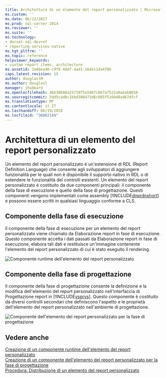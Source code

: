 ```yaml
---
title: Architettura di un elemento del report personalizzato | Microsoft Docs
ms.custom: ''
ms.date: 06/13/2017
ms.prod: sql-server-2014
ms.reviewer: ''
ms.suite: ''
ms.technology:
- docset-sql-devref
- reporting-services-native
ms.tgt_pltfrm: ''
ms.topic: reference
helpviewer_keywords:
- custom report items, architecture
ms.assetid: 2a88ea46-c9f8-4dd7-aad1-16de11da4f06
caps.latest.revision: 15
author: douglaslM
ms.author: douglasl
manager: jhubbard
ms.openlocfilehash: 4bb30b88a25739f5a5d67cb67a7522a0aeab8658
ms.sourcegitcommit: 5dd5cad0c1bbd308471d6c885f516948ad67dfcf
ms.translationtype: MT
ms.contentlocale: it-IT
ms.lasthandoff: 06/19/2018
ms.locfileid: "36062149"
---
```

# <a name="custom-report-item-architecture"></a>Architettura di un elemento del report personalizzato
  Un elemento del report personalizzato è un'estensione di RDL (Report Definition Language) che consente agli sviluppatori di aggiungere funzionalità per le quali non è disponibile il supporto nativo in RDL o di estendere le funzionalità dei controlli esistenti. Un elemento del report personalizzato è costituito da due componenti principali: il componente della fase di esecuzione e quello della fase di progettazione. Questi componenti vengono implementati come assembly [!INCLUDE[dnprdnshort](../../includes/dnprdnshort-md.md)] e possono essere scritti in qualsiasi linguaggio conforme a CLS.  
  
## <a name="the-run-time-component"></a>Componente della fase di esecuzione  
 Il componente della fase di esecuzione per un elemento del report personalizzato viene chiamato da Elaborazione report in fase di esecuzione. Questo componente accetta i dati passati da Elaborazione report in fase di esecuzione, elabora tali dati e restituisce un'immagine contenente l'elemento del report personalizzato di cui è stato eseguito il rendering.  
  
 ![Componente runtime dell'elemento del report personalizzato](../../../2014/reporting-services/media/customreportitemrun-timecomponentarchitecture.gif "Componente runtime dell'elemento del report personalizzato")  
  
## <a name="the-design-time-component"></a>Componente della fase di progettazione  
 Il componente della fase di progettazione consente la definizione e la modifica dell'elemento del report personalizzato nell'interfaccia di Progettazione report in [!INCLUDE[vsprvs](../../includes/vsprvs-md.md)]. Questo componente è costituito da diversi controlli secondari che definiscono l'aspetto e le proprietà dell'elemento del report personalizzato nell'ambiente di progettazione.  
  
 ![Componente dell'elemento del report personalizzato per la fase di progettazione](../../../2014/reporting-services/media/customreportitemdesign-timecomponentarchitecture.gif "Componente dell'elemento del report personalizzato per la fase di progettazione")  
  
## <a name="see-also"></a>Vedere anche  
 [Creazione di un componente runtime dell'elemento del report personalizzato](../custom-report-items/creating-a-custom-report-item-run-time-component.md)   
 [Creazione di un componente dell'elemento del report personalizzato per la fase di progettazione](../custom-report-items/creating-a-custom-report-item-design-time-component.md)   
 [Procedura: Distribuzione di un elemento del report personalizzato](../custom-report-items/how-to-deploy-a-custom-report-item.md)  
  
  